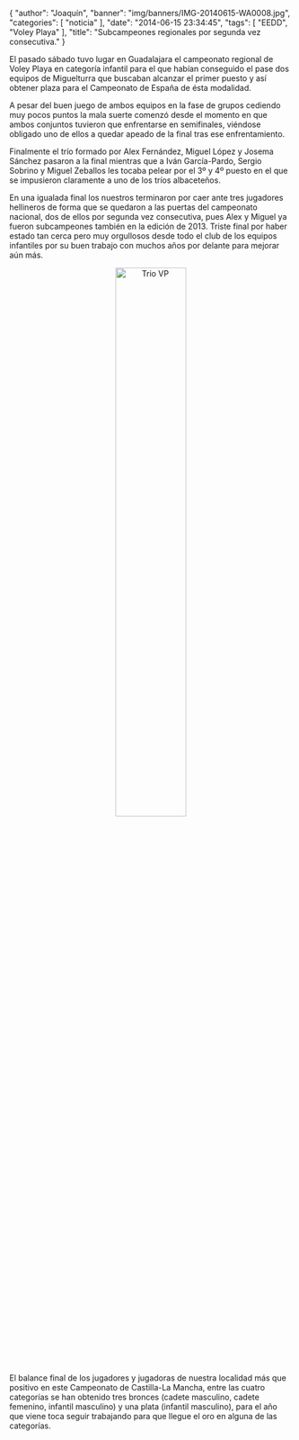 {
  "author": "Joaquín", 
  "banner": "img/banners/IMG-20140615-WA0008.jpg", 
  "categories": [
    "noticia"
  ], 
  "date": "2014-06-15 23:34:45", 
  "tags": [
    "EEDD", 
    "Voley Playa"
  ], 
  "title": "Subcampeones regionales por segunda vez consecutiva."
}

El pasado sábado tuvo lugar en Guadalajara el campeonato regional de Voley Playa en categoría infantil para el que habían conseguido el pase dos equipos de Miguelturra que buscaban alcanzar el primer puesto y así obtener plaza para el Campeonato de España de ésta modalidad.

A pesar del buen juego de ambos equipos en la fase de grupos cediendo muy pocos puntos la mala suerte comenzó desde el momento en que ambos conjuntos tuvieron que enfrentarse en semifinales, viéndose obligado uno de ellos a quedar apeado de la final tras ese enfrentamiento. 

Finalmente el trío formado por Alex Fernández, Miguel López y Josema Sánchez pasaron a la final mientras que a Iván García-Pardo, Sergio Sobrino y Miguel Zeballos les tocaba pelear por el 3º y 4º puesto en el que se impusieron claramente a uno de los tríos albaceteños.

En una igualada final los nuestros terminaron por caer ante tres jugadores hellineros de forma que se quedaron a las puertas del campeonato nacional, dos de ellos por segunda vez consecutiva, pues Alex y Miguel ya fueron subcampeones también en la edición de 2013. Triste final por haber estado tan cerca pero muy orgullosos desde todo el club de los equipos infantiles por su buen trabajo con muchos años por delante para mejorar aún más.

<center>
<a target="_new" href="http://www.advmiguelturra.org/img/banners/IMG-20140615-WA0008.jpg"> 
<img alt="Trio VP" width="50%" align="center" src="http://www.advmiguelturra.org/img/banners/IMG-20140615-WA0008.jpg"/> </a> </center>


El balance final de los jugadores y jugadoras de nuestra localidad más que positivo en este Campeonato de Castilla-La Mancha, entre las cuatro categorías se han obtenido tres bronces (cadete masculino, cadete femenino, infantil masculino) y una plata (infantil masculino), para el año que viene toca seguir trabajando para que llegue el oro en alguna de las categorías.


